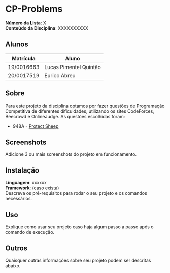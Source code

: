 # CP-Problems

**Número da Lista**: X<br>
**Conteúdo da Disciplina**: XXXXXXXXXX<br>

## Alunos

| Matrícula  | Aluno                  |
| ---------- | ---------------------- |
| 19/0016663 | Lucas Pimentel Quintão |
| 20/0017519 | Eurico Abreu           |

## Sobre

Para este projeto da disciplina optamos por fazer questões de Programação Competitiva de diferentes dificuldades, utilizando os sites CodeForces, Beecrowd e OnlineJudge. As questões escolhidas foram:

- 948A - [Protect Sheep](https://codeforces.com/problemset/problem/948/A)

## Screenshots

Adicione 3 ou mais screenshots do projeto em funcionamento.

## Instalação

**Linguagem**: xxxxxx<br>
**Framework**: (caso exista)<br>
Descreva os pré-requisitos para rodar o seu projeto e os comandos necessários.

## Uso

Explique como usar seu projeto caso haja algum passo a passo após o comando de execução.

## Outros

Quaisquer outras informações sobre seu projeto podem ser descritas abaixo.
